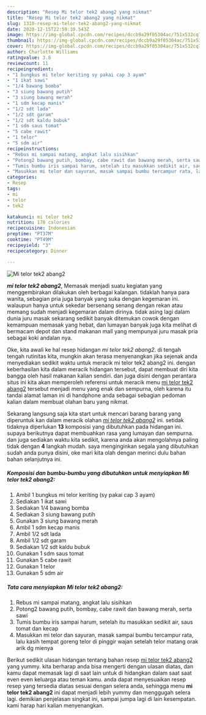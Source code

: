 ```yaml
---
description: "Resep Mi telor tek2 abang2 yang nikmat"
title: "Resep Mi telor tek2 abang2 yang nikmat"
slug: 1310-resep-mi-telor-tek2-abang2-yang-nikmat
date: 2020-12-15T22:59:10.543Z
image: https://img-global.cpcdn.com/recipes/dccb9a29f05304ac/751x532cq70/mi-telor-tek2-abang2-foto-resep-utama.jpg
thumbnail: https://img-global.cpcdn.com/recipes/dccb9a29f05304ac/751x532cq70/mi-telor-tek2-abang2-foto-resep-utama.jpg
cover: https://img-global.cpcdn.com/recipes/dccb9a29f05304ac/751x532cq70/mi-telor-tek2-abang2-foto-resep-utama.jpg
author: Charlotte Williams
ratingvalue: 3.8
reviewcount: 11
recipeingredient:
- "1 bungkus mi telor keriting sy pakai cap 3 ayam"
- "1 ikat sawi"
- "1/4 bawang bomba"
- "3 siung bawang putih"
- "3 siung bawang merah"
- "1 sdm kecap manis"
- "1/2 sdt lada"
- "1/2 sdt garam"
- "1/2 sdt kaldu bubuk"
- "1 sdm saus tomat"
- "5 cabe rawit"
- "1 telor"
- "5 sdm air"
recipeinstructions:
- "Rebus mi sampai matang, angkat lalu sisihkan"
- "Potong2 bawang putih, bombay, cabe rawit dan bawang merah, serta sawi"
- "Tumis bumbu iris sampai harum, setelah itu masukkan sedikit air, saus tomat dan kecap"
- "Masukkan mi telor dan sayuran, masak sampai bumbu tercampur rata, lalu kasih tempat goreng telor di pinggir wajan setelah telor matang orak arik dg mienya"
categories:
- Resep
tags:
- mi
- telor
- tek2

katakunci: mi telor tek2 
nutrition: 178 calories
recipecuisine: Indonesian
preptime: "PT37M"
cooktime: "PT49M"
recipeyield: "3"
recipecategory: Dinner

---
```



![Mi telor tek2 abang2](https://img-global.cpcdn.com/recipes/dccb9a29f05304ac/751x532cq70/mi-telor-tek2-abang2-foto-resep-utama.jpg)

<b><i>mi telor tek2 abang2</i></b>, Memasak menjadi suatu kegiatan yang menggembirakan dilakukan oleh berbagai kalangan. tidaklah hanya para wanita, sebagian pria juga banyak yang suka dengan kegemaran ini. walaupun hanya untuk sekedar bersenang senang dengan rekan atau memang sudah menjadi kegemaran dalam dirinya. tidak asing lagi dalam dunia juru masak sekarang sedikit banyak ditemukan cowok dengan kemampuan memasak yang hebat, dan lumayan banyak juga kita melihat di bermacam depot dan stand makanan mall yang mempunyai juru masak pria sebagai koki andalan nya.



Oke, kita awali ke hal resep hidangan <i>mi telor tek2 abang2</i>. di tengah tengah rutinitas kita, mungkin akan terasa menyenangkan jika sejenak anda menyediakan sedikit waktu untuk meracik mi telor tek2 abang2 ini. dengan keberhasilan kita dalam meracik hidangan tersebut, dapat membuat diri kita bangga oleh hasil makanan kalian sendiri. dan juga disini dengan perantara situs ini kita akan memperoleh referensi untuk meracik menu <u>mi telor tek2 abang2</u> tersebut menjadi menu yang enak dan sempurna, oleh karena itu tandai alamat laman ini di handphone anda sebagai sebagian pedoman kalian dalam membuat olahan baru yang nikmat.


Sekarang langsung saja kita start untuk mencari barang barang yang diperuntuk kan dalam meracik olahan <u><i>mi telor tek2 abang2</i></u> ini. setidak tidaknya diperlukan <b>13</b> komposisi yang dibutuhkan pada hidangan ini. supaya berikutnya dapat membuahkan rasa yang lumayan dan sempurna. dan juga sediakan waktu kita sedikit, karena anda akan mengolahnya paling tidak dengan <b>4</b> langkah mudah. saya menginginkan segala yang dibutuhkan sudah anda punya disini, oke mari kita olah dengan merinci dulu bahan bahan selanjutnya ini.

<!--inarticleads1-->

##### Komposisi dan bumbu-bumbu yang dibutuhkan untuk menyiapkan Mi telor tek2 abang2:

1. Ambil 1 bungkus mi telor keriting (sy pakai cap 3 ayam)
1. Sediakan 1 ikat sawi
1. Sediakan 1/4 bawang bomba
1. Sediakan 3 siung bawang putih
1. Gunakan 3 siung bawang merah
1. Ambil 1 sdm kecap manis
1. Ambil 1/2 sdt lada
1. Ambil 1/2 sdt garam
1. Sediakan 1/2 sdt kaldu bubuk
1. Gunakan 1 sdm saus tomat
1. Gunakan 5 cabe rawit
1. Gunakan 1 telor
1. Gunakan 5 sdm air




<!--inarticleads2-->

##### Tata cara menyiapkan Mi telor tek2 abang2:

1. Rebus mi sampai matang, angkat lalu sisihkan
1. Potong2 bawang putih, bombay, cabe rawit dan bawang merah, serta sawi
1. Tumis bumbu iris sampai harum, setelah itu masukkan sedikit air, saus tomat dan kecap
1. Masukkan mi telor dan sayuran, masak sampai bumbu tercampur rata, lalu kasih tempat goreng telor di pinggir wajan setelah telor matang orak arik dg mienya




Berikut sedikit ulasan hidangan tentang bahan resep <u>mi telor tek2 abang2</u> yang yummy. kita berharap anda bisa mengerti dengan ulasan diatas, dan kamu dapat memasak lagi di saat lain untuk di hidangkan dalam saat saat even even keluarga atau teman kamu. anda dapat menyesuaikan resep resep yang tersedia diatas sesuai dengan selera anda, sehingga menu <b>mi telor tek2 abang2</b> ini dapat menjadi lebih yummy dan menggugah selera lagi. demikian penjelasan singkat ini, sampai jumpa lagi di lain kesempatan. kami harap hari kalian menyenangkan.

